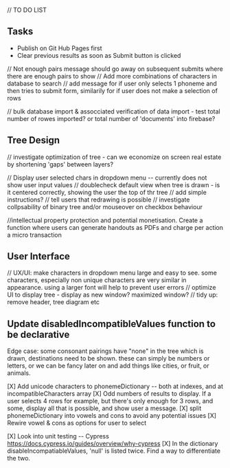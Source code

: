 // TO DO LIST

## Tasks

- Publish on Git Hub Pages first
- Clear previous results as soon as Submit button is clicked

// Not enough pairs message should go away on subsequent submits where there are enough pairs to show
// Add more combinations of characters in database to search
// add message for if user only selects 1 phoneme and then tries to submit form, similarily for if user does not make a selection of rows

// bulk database import & assocciated verification of data import - test total number of rowes imported? or total number of 'documents' into firebase?

## Tree Design

// investigate optimization of tree - can we economize on screen real estate by shortening 'gaps' between layers?

// Display user selected chars in dropdown menu -- currently does not show user input values
// doublecheck default view when tree is drawn - is it centered correctly, showing the user the top of thr tree
// add simple instructions? // tell users that redrawing is possible
// investigate collpsability of binary tree and/or mouseover on checkbox behaviour

//intellectual property protection and potential monetisation. Create a function where users can generate handouts as PDFs and charge per action a micro transaction

## User Interface

// UX/UI: make characters in dropdown menu large and easy to see. some characters, especially non unique characters are very similar in appearance. using a larger font will help to prevent user errors
// optimize UI to display tree - display as new window? maximized window?
// tidy up: remove header, tree diagram etc

## Update disabledIncompatibleValues function to be declarative

Edge case: some consonant pairings have "none"
in the tree which is drawn, destinations need to be shown. these can simply be numbers or letters, or we can be fancy later on and add things like cities, or fruit, or animals.

[X] Add unicode characters to phonemeDictionary -- both at indexes, and at incompatibleCharacters array
[X] Odd numbers of results to display. If a user selects 4 rows for example, but there's only enough for 3 rows, and some, display all that is possible, and show user a message.
[X] split phonemeDictionary into vowels and cons to avoid any potential issues
[X] Rewire vowel & cons as options for user to select

[X] Look into unit testing -- Cypress https://docs.cypress.io/guides/overview/why-cypress
[X] In the dictionary disableIncompatiableValues, 'null' is listed twice. Find a way to differentiate the two.
